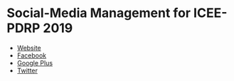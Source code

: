 # Social-Media Management for ICEE-PDRP 2019
- [Website](http://www.icee-pdrp.com/)
- [Facebook](http://facebook.com/icee.pdrp)
- [Google Plus](https://plus.google.com/u/0/114775983304148033511)
- [Twitter]()
